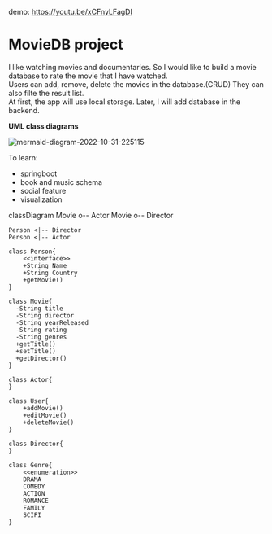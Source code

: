 demo:
https://youtu.be/xCFnyLFagDI

# MovieDB project

I like watching movies and documentaries. So I would like to build a movie database to rate the movie that I have watched.  
Users can add, remove, delete the movies in the database.(CRUD) They can also filte the result list.  
At first, the app will use local storage. Later, I will add database in the backend.  

**UML class diagrams**

![mermaid-diagram-2022-10-31-225115](https://user-images.githubusercontent.com/86437004/199149265-104fd342-b8be-4f3d-8f64-681e15878a32.png)





To learn:
+ springboot   
+ book and music schema  
+ social feature  
+ visualization  


classDiagram
    Movie o-- Actor
    Movie o-- Director

    Person <|-- Director
    Person <|-- Actor

    class Person{
        <<interface>> 
        +String Name
        +String Country
        +getMovie()
    }

    class Movie{
      -String title
      -String director
      -String yearReleased
      -String rating
      -String genres
      +getTitle()
      +setTitle()
      +getDirector()
    }

    class Actor{
    }

    class User{
        +addMovie()
        +editMovie()
        +deleteMovie()
    }
    
    class Director{
    }

    class Genre{
        <<enumeration>>
        DRAMA
        COMEDY
        ACTION
        ROMANCE
        FAMILY
        SCIFI
    }
